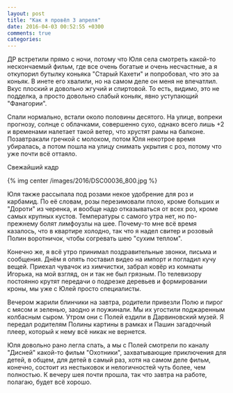 ```yaml
---
layout: post
title: "Как я провёл 3 апреля"
date: 2016-04-03 00:52:55 +0300
comments: true
categories: 
---
```

ДР встретили прямо с ночи, потому что Юля села смотреть какой-то нескончаемый фильм, где все очень богатые и очень несчастные, а я откупорил бутылку коньяка "Старый Кахети" и попробовал, что это за коньяк. В инете его хвалили, но на самом деле он меня не впечатлил. Вкус плоский и довольно жгучий и спиртовой. То есть, видимо, это не подделка, а просто довольно слабый коньяк, явно уступающий "Фанагории".

Спали нормально, встали около половины десятого. На улице, вопреки прогнозу, солнце с облачками, совершенно сухо, однако всего лишь +2 и временами налетает такой ветер, что хрустят рамы на балконе. Позавтракали гречкой с молоком, потом Юля некотрое время убиралась, а потом пошла на улицу снимать укрытия с роз, потому что уже почти всё оттаяло.

Свежайший кадр 

{% img center /images/2016/DSC00036_800.jpg %}

Юля также рассыпала под розами некое удобрение для роз и карбамид. По её словам, розы перезимовали плохо, кроме больших и "Дороти" из черенка, и вообще надо отказываться от всех роз, кроме самых крупных кустов. Температуры с самого утра нет, но по-прежнему болят лимфоузлы на шее. Почему-то мне всё время казалось, что в квартире холодно, так что я надел свитер и розовый Полин воротничок, чтобы согревать шею "сухим теплом".

Конечно же, я всё утро принимал поздравительные звонки, письма и сообщения. Днём я опять поставил видео на импорт и погладил кучу вещей. Приехал чувачок из химчистки, забрал ковёр из комнаты Игорька, на мой взгляд, он и так не был грязным. По телевизору постоянно крутят передачи о подрезке деревьев и формировании кроны, мы уже с Юлей просто специалисты.

Вечером жарили блинчики на завтра, родители привезли Полю и пирог с мясом и зеленью, заодно и поужинали. Мы их угостили поджаренным колбасным сыром. Утром они с Полей ездили в Дарвиновский музей. Я передал родителям Полины картины в рамках и Пашин загадочный плеер, который к нему всё никак не вернется.

Юля довольно рано легла спать, а мы с Полей смотрели по каналу "Дисней" какой-то фильм "Охотники", захватывающие приключения для детей, в общем, для детей в самый раз, хотя на самом деле фильм, конечно, состоит из нестыковок и нелогичностей чуть более, чем полностью. К вечеру шея почти прошла, так что завтра на работе, полагаю, будет всё хорошо.


